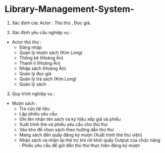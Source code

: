 # Library-Management-System-
1. Xác định các Actor : Thủ thư , Đọc giả.

2. Xác định yêu cầu nghiệp vụ :
- Actor thủ thư : 
	+ Đăng nhập 
	+ Quản lý mượn sách (Kim Long) 
	+ Thống kê  (Hoàng Ân)
	+ Thanh lí  (Hoàng Ân)
	+ Nhập sách (Hoàng Ân)
	+ Quản lý đọc giả  
	+ Quản lý trả sách (Kim Long)
	+ Quản lý sách

3. Quy trình nghiệp vụ :
- Mượn sách : 
	+ Tra cứu tài liệu 
	+ Lập phiếu yêu cầu
	+ Ghi tên nhận tên sách và ký hiệu xếp giá và phiếu 
	+ Xuất trình thẻ và phiếu yêu cầu cho thủ thư 
	+ Vào kho để chọn sách theo hướng dẫn thủ thư
	+ Mang sách đến quầy đăng ký mượn (Xuất trình thẻ thư viện)
	+ Nhận sách và nhận lại thẻ trc khi rời khỏi quầy 
Output của chức năng : Phiếu yêu cầu để gửi đến thủ thư thực hiện đăng ký mượn
